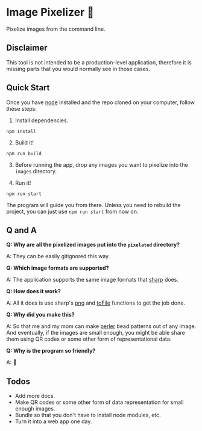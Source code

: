 # Image Pixelizer :robot:

Pixelize images from the command line.

## Disclaimer

This tool is not intended to be a production-level application, therefore it is missing parts that you would normally see in those cases.

## Quick Start

Once you have [node](https://nodejs.org/en/) installed and the repo cloned on your computer, follow these steps:

1. Install dependencies.

```console
npm install
```

2. Build it!

```console
npm run build
```

3. Before running the app, drop any images you want to pixelize into the `images` directory.

4. Run it!

```console
npm run start
```

The program will guide you from there. Unless you need to rebuild the project, you can just use `npm run start` from now on.

## Q and A

**Q: Why are all the pixelized images put into the `pixelated` directory?**

A: They can be easily gitignored this way.

**Q: Which image formats are supported?**

A: The application supports the same image formats that [sharp](https://sharp.pixelplumbing.com/#formats) does.

**Q: How does it work?**

A: All it does is use sharp's [png](https://sharp.pixelplumbing.com/api-output#png) and [toFile](https://sharp.pixelplumbing.com/api-output#tofile) functions to get the job done.

**Q: Why did you make this?**

A: So that me and my mom can make [perler](https://www.perler.com/) bead patterns out of any image. And eventually, if the images are small enough, you might be able share them using QR codes or some other form of representational data.

**Q: Why is the program so friendly?**

A: :shrug:

## Todos

- Add more docs.
- Make QR codes or some other form of data representation for small enough images.
- Bundle so that you don't have to install node modules, etc.
- Turn it into a web app one day.
